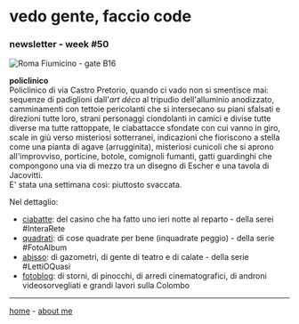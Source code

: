 # vedo gente, faccio code  
### newsletter - week #50  

![](https://live.staticflickr.com/65535/49201825338_450ef404f1_o.png "Roma Fiumicino - gate B16")  

**policlinico**  
Policlinico di via Castro Pretorio, quando ci vado non si smentisce mai: sequenze di padiglioni dall'*art déco* al tripudio dell'alluminio anodizzato, camminamenti con tettoie pericolanti che si intersecano su piani sfalsati e direzioni tutte loro, strani personaggi ciondolanti in camici e divise tutte diverse ma tutte rattoppate, le ciabattacce sfondate con cui vanno in giro, scale in giù verso misteriosi sotterranei, indicazioni che fioriscono a stella come una pianta di agave (arrugginita), misteriosi cunicoli che si aprono all'improvviso, porticine, botole, comignoli fumanti, gatti guardinghi che compongono una via di mezzo tra un disegno di Escher e una tavola di Jacovitti.   
E' stata una settimana così: piuttosto svaccata.  

Nel dettaglio:  

- [ciabatte](http://cacioman.github.io/19wk36-ciabatte-interarete.html): del casino che ha fatto uno ieri notte al reparto - della serei #InteraRete   
- [quadrati](https://photos.app.goo.gl/zQsM9qa9a1SiPt5z8): di cose quadrate per bene (inquadrate peggio) - della serie #FotoAlbum  
- [abisso](https://cacioman.github.io/19wk50-calata-roma.html): di gazometri, di gente di teatro e di calate - della serie #LettiOQuasi  
- [fotoblog](https://photos.app.goo.gl/ys8AAiCGfMq13ojq5): di storni, di pinocchi, di arredi cinematografici, di androni videosorvegliati e grandi lavori sulla Colombo     

---  
[home](/index.md) - [about me](/aboutme.md)